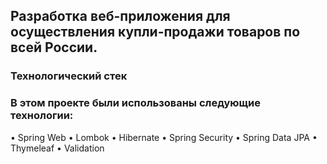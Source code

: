 ## Разработка веб-приложения для осуществления купли-продажи товаров по всей России. ##

### Технологический стек ###

### В этом проекте были использованы следующие технологии: ###

•	Spring Web
•	Lombok
•	Hibernate
•	Spring Security
•	Spring Data JPA
•	Thymeleaf 
•	Validation

